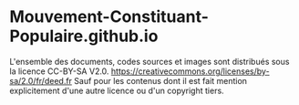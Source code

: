 # Mouvement-Constituant-Populaire.github.io

L'ensemble des documents, codes sources et images sont distribués sous la licence CC-BY-SA V2.0.
https://creativecommons.org/licenses/by-sa/2.0/fr/deed.fr 
Sauf pour les contenus dont il est fait mention explicitement d'une autre licence ou d'un copyright tiers.
